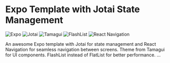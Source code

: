 
# Expo Template with Jotai State Management

![Expo](https://img.shields.io/badge/expo-^51.0.8-blue)
![Jotai](https://img.shields.io/badge/jotai-^2.9.0-green)
![Tamagui](https://img.shields.io/badge/tamagui-^0.1.0-red)
![FlashList](https://img.shields.io/badge/flashlist-^1.0.0-orange)
![React Navigation](https://img.shields.io/badge/react--navigation-^6.1.17-yellow)

An awesome Expo template with Jotai for state management and React Navigation for seamless navigation between screens.
Theme from Tamagui for UI components.
FlashList instead of FlatList for better performance.
...
